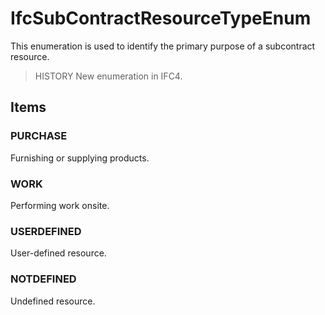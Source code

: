# IfcSubContractResourceTypeEnum

This enumeration is used to identify the primary purpose of a subcontract resource.
<!-- end of short definition -->


> HISTORY New enumeration in IFC4.

## Items

### PURCHASE
Furnishing or supplying products.

### WORK
Performing work onsite.

### USERDEFINED
User-defined resource.

### NOTDEFINED
Undefined resource.
